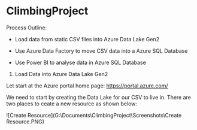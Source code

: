 # ClimbingProject

Process Outline:

- Load data from static CSV files into Azure Data Lake Gen2

- Use Azure Data Factory to move CSV data into a Azure SQL Database

- Use Power BI to analyse data in Azure SQL Database




1. Load Data into Azure Data Lake Gen2 

Let start at the Azure portal home page:  https://portal.azure.com/

We need to start by creating the Data Lake for our CSV to live in. There are two places to ceate a new resource as shown below:


![Create Resource](G:\Documents\ClimbingProject\Screenshots\Create Resource.PNG)
